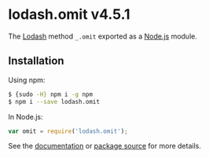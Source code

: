 # lodash.omit v4.5.1

The [Lodash](https://lodash.com/) method `_.omit` exported as a [Node.js](https://nodejs.org/) module.

## Installation

Using npm:
```bash
$ {sudo -H} npm i -g npm
$ npm i --save lodash.omit
```

In Node.js:
```js
var omit = require('lodash.omit');
```

See the [documentation](https://lodash.com/docs#omit) or [package source](https://github.com/lodash/lodash/blob/4.5.1-npm-packages/lodash.omit) for more details.
